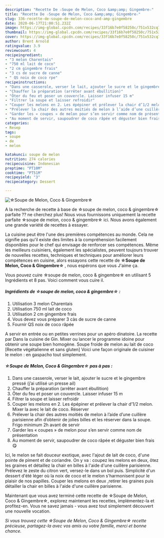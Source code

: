 ```yaml
---
description: "Recette De ☆Soupe de Melon, Coco &amp;amp; Gingembre☆"
title: "Recette De ☆Soupe de Melon, Coco &amp;amp; Gingembre☆"
slug: 336-recette-de-soupe-de-melon-coco-and-amp-gingembre
date: 2020-06-17T21:00:51.232Z
image: https://img-global.cpcdn.com/recipes/33f16b7e0f58250c/751x532cq70/☆soupe-de-melon-coco-gingembre☆-photo-principale-de-la-recette.jpg
thumbnail: https://img-global.cpcdn.com/recipes/33f16b7e0f58250c/751x532cq70/☆soupe-de-melon-coco-gingembre☆-photo-principale-de-la-recette.jpg
cover: https://img-global.cpcdn.com/recipes/33f16b7e0f58250c/751x532cq70/☆soupe-de-melon-coco-gingembre☆-photo-principale-de-la-recette.jpg
author: Brent Arnold
ratingvalue: 3.9
reviewcount: 4
recipeingredient:
- "3 melon Charentais"
- "750 ml lait de coco"
- "2 cm gingembre frais"
- "3 cs de sucre de canne"
- " QS noix de coco rpe"
recipeinstructions:
- "Dans une casserole, verser le lait, ajouter le sucre et le gingembre pressé (j’ai utilisé un presse ail)"
- "Chauffer la préparation (arrêter avant ébullition)"
- "Ôter du feu et poser un couvercle. Laisser infuser 15 m"
- "Filtrer la soupe et laisser refroidir"
- "Couper les melons en 2. Les épépiner et prélever la chair d’1/2 melon. Mixer la avec le lait de coco. Réserver"
- "Prélever la chair des autres moitiés de melon à l’aide d’une cuillère parisienne afin d’obtenir de jolies billes et les réserver dans la soupe. Frigo minimum 2h avant de servir"
- "Garder les « coupes » de melon pour s’en servir comme nom de présentation"
- "Au moment de servir, saupoudrer de coco râpée et déguster bien frais 😋"
categories:
- Resep
tags:
- soupe
- de
- melon

katakunci: soupe de melon 
nutrition: 274 calories
recipecuisine: Indonesian
preptime: "PT10M"
cooktime: "PT51M"
recipeyield: "3"
recipecategory: Dessert

---
```



![☆Soupe de Melon, Coco &amp; Gingembre☆](https://img-global.cpcdn.com/recipes/33f16b7e0f58250c/751x532cq70/☆soupe-de-melon-coco-gingembre☆-photo-principale-de-la-recette.jpg)

A la recherche de recette à base de ☆soupe de melon, coco &amp; gingembre☆ parfaite ?? ne cherchez plus! Nous vous fournissons uniquement la recette parfaite ☆soupe de melon, coco &amp; gingembre☆ ici. Nous avons également une grande variété de recettes à essayer.

La cuisine peut être l'une des premières compétences au monde. Cela ne signifie pas qu'il existe des limites à la compréhension facilement disponibles pour le chef qui envisage de renforcer ses compétences. Même les meilleurs cuisiniers, également les spécialistes, peuvent toujours trouver de nouvelles recettes, techniques et techniques pour améliorer leurs compétences en cuisine, alors essayons cette recette de <strong> ☆Soupe de Melon, Coco &amp; Gingembre☆ </strong>, nous espérons que vous J'aime ça.

<!--inarticleads1-->

Vous pouvez cuire ☆soupe de melon, coco &amp; gingembre☆ en utilisant 5 Ingrédients et 8 pas. Voici comment vous cuire il.

##### Ingrédients de ☆soupe de melon, coco &amp; gingembre☆ :

1. Utilisation 3 melon Charentais
1. Utilisation 750 ml lait de coco
1. Utilisation 2 cm gingembre frais
1. Vous devez vous préparer 3 càs de sucre de canne
1. Fournir  QS noix de coco râpée


A servir en entrée ou en petites verrines pour un apéro dinatoire. La recette par Dans la cuisine de Gin. Mixer ou lancer le programme idoine pour obtenir une soupe bien homogène. Soupe froide de melon au lait de coco [Recette végétalienne et sans gluten] Voici une façon originale de cuisiner le melon : en gaspacho tout simplement. 

<!--inarticleads2-->

##### ☆Soupe de Melon, Coco &amp; Gingembre☆ pas à pas :

1. Dans une casserole, verser le lait, ajouter le sucre et le gingembre pressé (j’ai utilisé un presse ail)
1. Chauffer la préparation (arrêter avant ébullition)
1. Ôter du feu et poser un couvercle. Laisser infuser 15 m
1. Filtrer la soupe et laisser refroidir
1. Couper les melons en 2. Les épépiner et prélever la chair d’1/2 melon. Mixer la avec le lait de coco. Réserver
1. Prélever la chair des autres moitiés de melon à l’aide d’une cuillère parisienne afin d’obtenir de jolies billes et les réserver dans la soupe. Frigo minimum 2h avant de servir
1. Garder les « coupes » de melon pour s’en servir comme nom de présentation
1. Au moment de servir, saupoudrer de coco râpée et déguster bien frais 😋


Ici, le melon se fait douceur exotique, avec l&#39;ajout de lait de coco, d&#39;une pointe de piment et de coriandre. On y va : coupez les melons en deux, ôtez les graines et détaillez la chair en billes à l&#39;aide d&#39;une cuillère parisienne. Prélevez le zeste du citron vert, versez-le dans un bol puis. Simplicité d&#39;un dessert d&#39;été léger où la noix de coco et le melon s&#39;harmonisent pour le plaisir de nos papilles. Couper les melons en deux ,retirer les graines puis détailler la chair en billes à l&#39;aide d&#39;une cuillère parisienne. 

<!--inarticleads1-->

<p>
Maintenant que vous avez terminé cette recette de ☆Soupe de Melon, Coco &amp; Gingembre☆, explorez maintenant les recettes, implémentez-la et profitez-en. Vous ne savez jamais - vous avez tout simplement découvert une nouvelle vocation.
</p>

<p>
<i>Si vous trouvez cette ☆Soupe de Melon, Coco &amp; Gingembre☆ recette précieuse, partagez-la avec vos amis ou votre famille, merci et bonne chance.</i>
</p>
